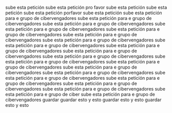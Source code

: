 sube esta petición
sube esta petición pro favor
sube esta petición
sube esta petición
sube esta petición porfavor
sube esta petición
sube esta petición para e grupo de cibervengadores
sube esta petición para e grupo de cibervengadores
sube esta petición para e grupo de cibervengadores
sube esta petición para e grupo de cibervengadores
sube esta petición para e grupo de cibervengadores
sube esta petición para e grupo de cibervengadores
sube esta petición para e grupo de cibervengadores
sube esta petición para e grupo de cibervengadores
sube esta petición para e grupo de cibervengadores
sube esta petición para e grupo de cibervengadores
sube esta petición para e grupo de cibervengadores
sube esta petición para e grupo de cibervengadores
sube esta petición para e grupo de cibervengadores
sube esta petición para e grupo de cibervengadores
sube esta petición para e grupo de cibervengadores
sube esta petición para e grupo de cibervengadores
sube esta petición para e grupo de cibervengadores
sube esta petición para e grupo de cibervengadores
sube esta petición para e grupo de cibervengadores
sube esta petición para e grupo de ciber
sube esta petición para e grupo de cibervengadores
guardar
guardar esto y esto
guardar esto y esto
guardar esto y esto
